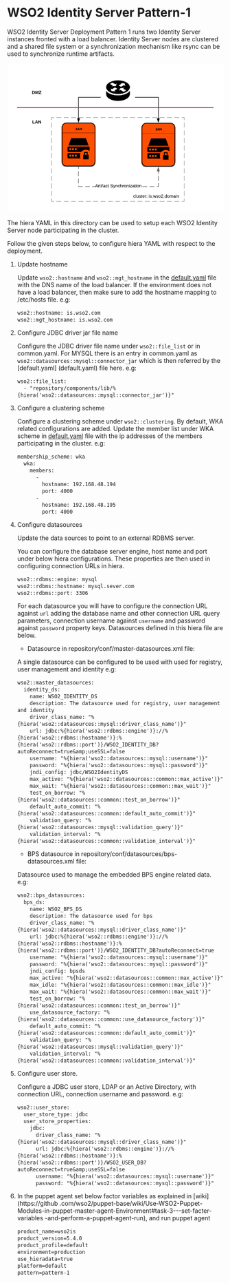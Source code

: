 # WSO2 Identity Server Pattern-1

WSO2 Identity Server Deployment Pattern 1 runs two Identity Server instances fronted with a load balancer. Identity 
Server nodes are clustered and a shared file system or a synchronization mechanism like rsync can be used to synchronize 
runtime artifacts.

![alt tag](../../../../../../patterns/images/deployment-architecture-pattern-1.png)
  
The hiera YAML in this directory can be used to setup each WSO2 Identity Server node participating in the 
cluster.

Follow the given steps below, to configure hiera YAML with respect to the deployment.

1. Update hostname

    Update ```wso2::hostname``` and ```wso2::mgt_hostname``` in the [default.yaml](default.yaml) file with the DNS name 
    of the load balancer. If the environment does not have a load balancer, then make sure to add the hostname mapping to 
    /etc/hosts file. 
    e.g:
    ```
    wso2::hostname: is.wso2.com
    wso2::mgt_hostname: is.wso2.com
    ```
2. Configure JDBC driver jar file name

    Configure the JDBC driver file name under ```wso2::file_list``` or in common.yaml. For MYSQL there is an 
    entry in common.yaml as ```wso2::datasources::mysql::connector_jar``` which is then referred by the [default.yaml]
    (default.yaml) file here.
    e.g:
     ```
     wso2::file_list:
       - "repository/components/lib/%{hiera('wso2::datasources::mysql::connector_jar')}"
    ```
3. Configure a clustering scheme

    Configure a clustering scheme under ```wso2::clustering```. By default, WKA related configurations are added. 
    Update the member list under WKA scheme in [default.yaml](default.yaml) file with the ip addresses of the members
     participating in the cluster.
    e.g:
    ```
    membership_scheme: wka
      wka:
        members:
          -
            hostname: 192.168.48.194
            port: 4000
          -
            hostname: 192.168.48.195
            port: 4000
    ```
4. Configure datasources

    Update the data sources to point to an external RDBMS server. 
    
    You can configure the database server engine, host name and port under below hiera configurations.
    These properties are then used in configuring connection URLs in hiera.
    ```
    wso2::rdbms::engine: mysql
    wso2::rdbms::hostname: mysql.sever.com
    wso2::rdbms::port: 3306
    ```
    
    For each datasource you will have to configure the connection URL against ```url``` adding the database name and 
    other connection URL query parameters, connection username against 
    ```username``` and password against ```password``` property keys. 
    Datasources defined in this hiera file are below.
    * Datasource in repository/conf/master-datasources.xml file:
    
    A single datasource can be configured to be used with used for registry, user management and identity
    e.g:
    ```
    wso2::master_datasources:
      identity_ds:
        name: WSO2_IDENTITY_DS
        description: The datasource used for registry, user management and identity
        driver_class_name: "%{hiera('wso2::datasources::mysql::driver_class_name')}"
        url: jdbc:%{hiera('wso2::rdbms::engine')}://%{hiera('wso2::rdbms::hostname')}:%{hiera('wso2::rdbms::port')}/WSO2_IDENTITY_DB?autoReconnect=true&amp;useSSL=false
        username: "%{hiera('wso2::datasources::mysql::username')}"
        password: "%{hiera('wso2::datasources::mysql::password')}"
        jndi_config: jdbc/WSO2IdentityDS
        max_active: "%{hiera('wso2::datasources::common::max_active')}"
        max_wait: "%{hiera('wso2::datasources::common::max_wait')}"
        test_on_borrow: "%{hiera('wso2::datasources::common::test_on_borrow')}"
        default_auto_commit: "%{hiera('wso2::datasources::common::default_auto_commit')}"
        validation_query: "%{hiera('wso2::datasources::mysql::validation_query')}"
        validation_interval: "%{hiera('wso2::datasources::common::validation_interval')}"
    ```
    * BPS datasource in repository/conf/datasources/bps-datasources.xml file:
    
    Datasource used to manage the embedded BPS engine related data.
    e.g:
    ```
    wso2::bps_datasources:
      bps_ds:
        name: WSO2_BPS_DS
        description: The datasource used for bps
        driver_class_name: "%{hiera('wso2::datasources::mysql::driver_class_name')}"
        url: jdbc:%{hiera('wso2::rdbms::engine')}://%{hiera('wso2::rdbms::hostname')}:%{hiera('wso2::rdbms::port')}/WSO2_IDENTITY_DB?autoReconnect=true
        username: "%{hiera('wso2::datasources::mysql::username')}"
        password: "%{hiera('wso2::datasources::mysql::password')}"
        jndi_config: bpsds
        max_active: "%{hiera('wso2::datasources::common::max_active')}"
        max_idle: "%{hiera('wso2::datasources::common::max_idle')}"
        max_wait: "%{hiera('wso2::datasources::common::max_wait')}"
        test_on_borrow: "%{hiera('wso2::datasources::common::test_on_borrow')}"
        use_datasource_factory: "%{hiera('wso2::datasources::common::use_datasource_factory')}"
        default_auto_commit: "%{hiera('wso2::datasources::common::default_auto_commit')}"
        validation_query: "%{hiera('wso2::datasources::mysql::validation_query')}"
        validation_interval: "%{hiera('wso2::datasources::common::validation_interval')}"
    ```
5. Configure user store.

   Configure a JDBC user store, LDAP or an Active Directory, with connection URL, connection username and password.
   e.g:
   ```
   wso2::user_store:
     user_store_type: jdbc
     user_store_properties:
       jdbc:
         driver_class_name: "%{hiera('wso2::datasources::mysql::driver_class_name')}"
         url: jdbc:%{hiera('wso2::rdbms::engine')}://%{hiera('wso2::rdbms::hostname')}:%{hiera('wso2::rdbms::port')}/WSO2_USER_DB?autoReconnect=true&amp;useSSL=false
         username: "%{hiera('wso2::datasources::mysql::username')}"
         password: "%{hiera('wso2::datasources::mysql::password')}"
   ```
 6. In the puppet agent set below factor variables as explained in [wiki](https://github
 .com/wso2/puppet-base/wiki/Use-WSO2-Puppet-Modules-in-puppet-master-agent-Environment#task-3---set-facter-variables
 -and-perform-a-puppet-agent-run), and run puppet agent
    ```
    product_name=wso2is
    product_version=5.4.0
    product_profile=default
    environment=production
    use_hieradata=true
    platform=default
    pattern=pattern-1
    ```
